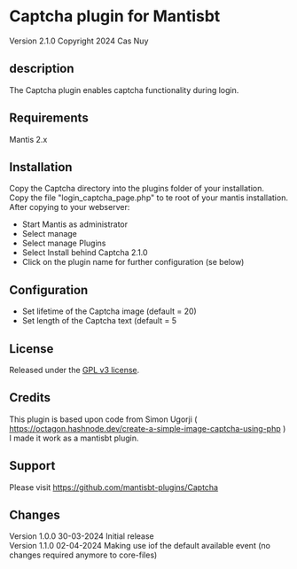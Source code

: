 # Captcha plugin for Mantisbt

Version 2.1.0
Copyright 2024 Cas Nuy

## description

The Captcha plugin enables captcha functionality during  login.

## Requirements

Mantis 2.x

## Installation

Copy the Captcha directory into the plugins folder of your installation.<br>
Copy the file "login_captcha_page.php" to te root of your mantis installation.<br>
After copying to your webserver:<br>
- Start Mantis as administrator<br>
- Select manage<br>
- Select manage Plugins<br>
- Select Install behind Captcha 2.1.0<br>
- Click on the plugin name for further configuration (se below)<br>

## Configuration

- Set lifetime of the Captcha image (default = 20)
- Set length of the Captcha text (default = 5

## License

Released under the [GPL v3 license](http://opensource.org/licenses/GPL-3.0).

## Credits

This plugin is based upon code from Simon Ugorji ( https://octagon.hashnode.dev/create-a-simple-image-captcha-using-php )
I made it work as a mantisbt plugin.

## Support

Please visit https://github.com/mantisbt-plugins/Captcha

## Changes

Version 1.0.0	30-03-2024	Initial release<br>
Version 1.1.0	02-04-2024	Making use iof the default available event (no changes required anymore to core-files)
